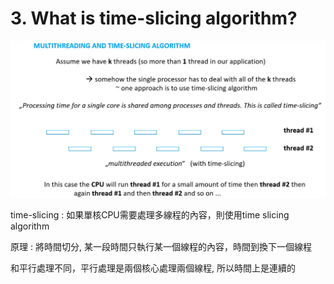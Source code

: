 # 3. What is time-slicing algorithm?

![](../img/2021-03-22-23-06-29.png)

time-slicing : 如果單核CPU需要處理多線程的內容，則使用time slicing algorithm

原理 : 將時間切分, 某一段時間只執行某一個線程的內容，時間到換下一個線程

和平行處理不同，平行處理是兩個核心處理兩個線程, 所以時間上是連續的